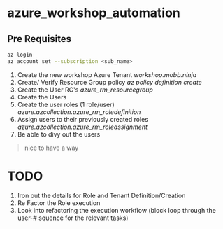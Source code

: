 # azure_workshop_automation


## Pre Requisites

``` bash
az login
az account set --subscription <sub_name>
```

1. Create the new workshop Azure Tenant
*workshop.mobb.ninja*
1. Create/ Verify Resource Group policy
*az policy definition create*
1. Create the User RG's 
*azure_rm_resourcegroup*
1. Create the Users
1. Create the user roles (1 role/user) 
*azure.azcollection.azure_rm_roledefinition*
1. Assign users to their previously created roles
*azure.azcollection.azure_rm_roleassignment*
1. Be able to divy out the users
> nice to have a way 


# TODO

1. Iron out the details for Role and Tenant Definition/Creation
1. Re Factor the Role execution
1. Look into refactoring the execution workflow (block loop through the user-# squence for the relevant tasks)


